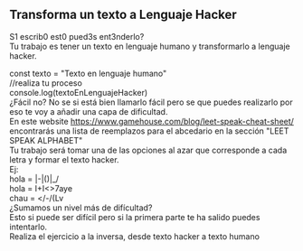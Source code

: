 ## Transforma un texto a Lenguaje Hacker  
S1 escrib0 est0 pued3s ent3nderlo?  
Tu trabajo es tener un texto en lenguaje humano y transformarlo a lenguaje hacker.

const texto = "Texto en lenguaje humano"  
//realiza tu proceso  
console.log(textoEnLenguajeHacker)  
¿Fácil no? No se si está bien llamarlo fácil pero se que puedes realizarlo por eso te voy a añadir una capa de dificultad.  
En este website https://www.gamehouse.com/blog/leet-speak-cheat-sheet/ encontrarás una lista de reemplazos para el abcedario en la sección "LEET SPEAK ALPHABET"  
Tu trabajo será tomar una de las opciones al azar que corresponde a cada letra y formar el texto hacker.  
Ej:  
hola = |-|()|_/  
hola = I+I<>7aye  
chau = </-/(Lv  
¿Sumamos un nivel más de difícultad?  
Esto si puede ser difícil pero si la primera parte te ha salido puedes intentarlo.  
Realiza el ejercicio a la inversa, desde texto hacker a texto humano  